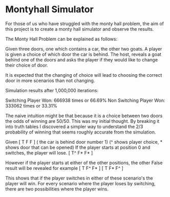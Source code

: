 # Montyhall Simulator
For those of us who have struggled with the monty hall problem, the aim of this project is to create a monty hall simulator and observe the results.

The Monty Hall Problem can be explained as follows:

Given three doors, one which contains a car, the other two goats.
A player is given a choice of which door the car is behind.
The host, reveals a goat behind one of the doors and asks the player if they would like to change their choice of door.

It is expected that the changing of choice will lead to choosing the correct door in more scenarios than not changing.

Simulation results after 1,000,000 iterations:

Switching Player Won: 666938 times or 66.69%
Non Switching Player Won: 333062 times or 33.31%


The naive intuition might be that because it is a choice between two doors the odds of winning are 50/50.
This was my initial thought. By breaking it into truth tables I discovered a simpler way to understand the 2/3 probability of winning that seems roughly accurate from the simulation.


Given [ T F F ] ( the car is behind door number 1)
(^ shows player choice, * shows door that can be opened)
If the player starts at position 0 and switches, the player will lose.
[ T^ F* F* ]

However if the player starts at either of the other positions, the other False result will be revealed for example
[ T F^ F* ] [ T F* F^ ] 

This shows that if the player switches in either of these scenario's the player will win. For every scenario where the player loses by switching, there are two possibilities where the player wins. 
           
                                      
                                   

